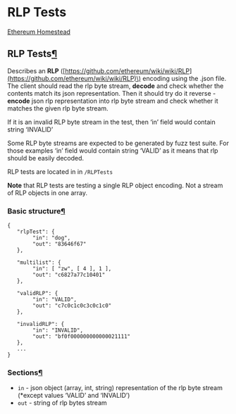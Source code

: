 # RLP Tests

[Ethereum Homestead](https://ethdocs.org/en/latest/index.html)

## RLP Tests[¶](rlp-tests.md)

Describes an **RLP** \([https://github.com/ethereum/wiki/wiki/RLP](https://github.com/ethereum/wiki/wiki/RLP)\) encoding using the .json file. The client should read the rlp byte stream, **decode** and check whether the contents match its json representation. Then it should try do it reverse - **encode** json rlp representation into rlp byte stream and check whether it matches the given rlp byte stream.

If it is an invalid RLP byte stream in the test, then ‘in’ field would contain string ‘INVALID’

Some RLP byte streams are expected to be generated by fuzz test suite. For those examples ‘in’ field would contain string ‘VALID’ as it means that rlp should be easily decoded.

RLP tests are located in in `/RLPTests`

**Note** that RLP tests are testing a single RLP object encoding. Not a stream of RLP objects in one array.

### Basic structure[¶](rlp-tests.md)

```text
{
   "rlpTest": {
        "in": "dog",
        "out": "83646f67"
   },

   "multilist": {
        "in": [ "zw", [ 4 ], 1 ],
        "out": "c6827a77c10401"
   },

   "validRLP": {
        "in": "VALID",
        "out": "c7c0c1c0c3c0c1c0"
   },

   "invalidRLP": {
        "in": "INVALID",
        "out": "bf0f000000000000021111"
   },
   ...
}
```

### Sections[¶](rlp-tests.md)

* `in` - json object \(array, int, string\) representation of the rlp byte stream \(\*except values ‘VALID’ and ‘INVALID’\)
* `out` - string of rlp bytes stream

